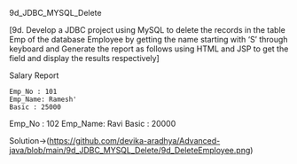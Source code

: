 9d_JDBC_MYSQL_Delete


[9d. Develop a JDBC project using MySQL to delete the records in the table Emp of the database
Employee by getting the name starting with ‘S’ through keyboard and Generate the report as
follows using HTML and JSP to get the field and display the results respectively]

Salary Report

~~~~~~~~~~~~~~~~~~~~~~~~~~~~~~~~~~~~~~~~~~~~~~~~~~~~~~~~~~~~~
Emp_No : 101
Emp_Name: Ramesh'
Basic : 25000
~~~~~~~~~~~~~~~~~~~~~~~~~~~~~~~~~~~~~~~~~~~~~~~~~~~~~~~~~~~~~
Emp_No : 102
Emp_Name: Ravi
Basic : 20000

Solution->(https://github.com/devika-aradhya/Advanced-java/blob/main/9d_JDBC_MYSQL_Delete/9d_DeleteEmployee.png)


